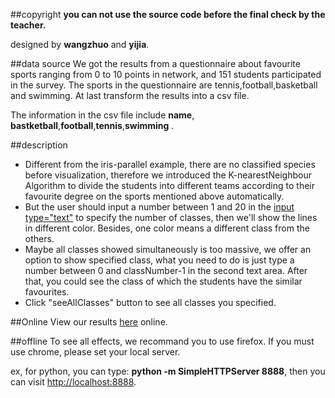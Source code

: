##copyright
__you can not use the source code before the final check by the teacher.__

designed by __wangzhuo__ and __yijia__.

##data source
We got the results from a questionnaire about favourite sports ranging from 0 to 10 points in network, and 151 students participated in the survey. The sports in the questionnaire are tennis,football,basketball and swimming. At last transform the results into a csv file.

The information in the csv file include __name__, __bastketball__,__football__,__tennis__,__swimming__ .


##description
*   Different from the iris-parallel example, there are no classified species before visualization, therefore we introduced the K-nearestNeighbour Algorithm to divide the students into different teams according to their favourite degree on the sports mentioned above automatically. 
*   But the user should input a number between 1 and 20 in the [input type="text"]() to specify the number of classes, then we'll show the lines in different color. Besides, one color means a different class from the others. 
*   Maybe all classes showed simultaneously is too massive, we offer an option to show specified class, what you need to do is just type a number between 0 and classNumber-1 in the second text area. After that, you could see the class of which the students have the similar favourites.
*   Click "seeAllClasses" button to see all classes you specified.

##Online
View our results [here](http://yijia.ws/pages/force_new.html) online.

##offline
To see all effects, we recommand you to use firefox. If you must use chrome, please set your local server.

ex, for python, you can type: __python -m SimpleHTTPServer 8888__, then you can visit [http://localhost:8888](http://localhost:8888).

